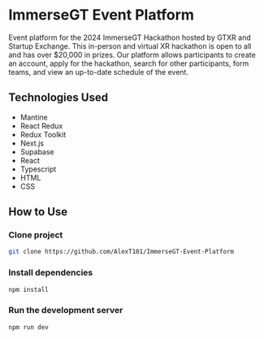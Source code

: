 # ImmerseGT Event Platform

Event platform for the 2024 ImmerseGT Hackathon hosted by GTXR and Startup Exchange. This in-person and virtual XR hackathon is open to all and has over $20,000 in prizes.
Our platform allows participants to create an account, apply for the hackathon, search for other participants, form teams, and view an up-to-date schedule of the event.

## Technologies Used

- Mantine
- React Redux
- Redux Toolkit
- Next.js
- Supabase
- React
- Typescript
- HTML
- CSS

## How to Use

### Clone project

```bash
git clone https://github.com/AlexT101/ImmerseGT-Event-Platform
```

### Install dependencies

```bash
npm install
```

### Run the development server

```bash
npm run dev
```